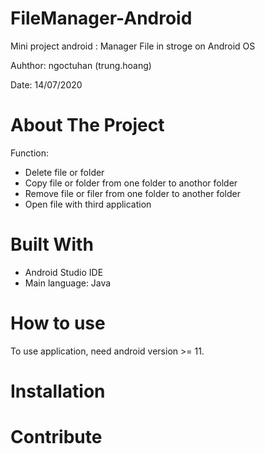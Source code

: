 # FileManager-Android

Mini project android : Manager File in stroge on Android OS 

Auhthor: ngoctuhan (trung.hoang)

Date: 14/07/2020

# About The Project

Function:

- Delete file or folder
- Copy file or folder from one folder to anothor folder
- Remove file or filer from one folder to another folder
- Open file with third application 


# Built With

- Android Studio IDE
- Main language: Java 


# How to use 

To use application, need android version >= 11.

# Installation 

# Contribute


